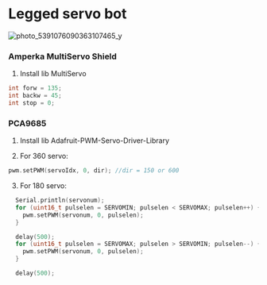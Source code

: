 # Legged servo bot

![photo_5391076090363107465_y](https://github.com/m112521/notsoserous-science/assets/85460283/194b444e-faa5-475c-a7ba-40270d74ce5b)

### Amperka MultiServo Shield

1. Install lib MultiServo

```c++
int forw = 135;
int backw = 45;
int stop = 0;

```

### PCA9685

1. Install lib Adafruit-PWM-Servo-Driver-Library

2. For 360 servo:

```c++
pwm.setPWM(servoIdx, 0, dir); //dir = 150 or 600
```

3. For 180 servo:

```c++
  Serial.println(servonum);
  for (uint16_t pulselen = SERVOMIN; pulselen < SERVOMAX; pulselen++) {
    pwm.setPWM(servonum, 0, pulselen);
  }

  delay(500);
  for (uint16_t pulselen = SERVOMAX; pulselen > SERVOMIN; pulselen--) {
    pwm.setPWM(servonum, 0, pulselen);
  }

  delay(500);

```

